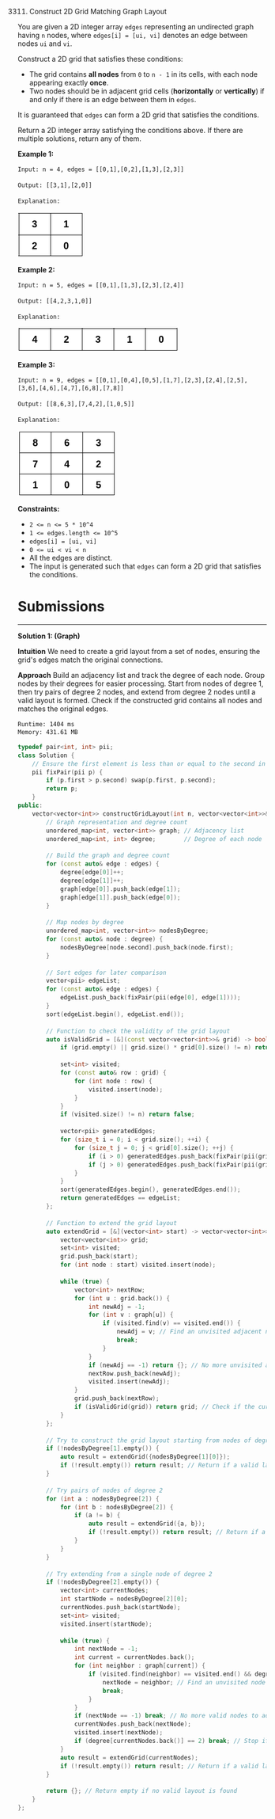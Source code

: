 3311. Construct 2D Grid Matching Graph Layout

You are given a 2D integer array `edges` representing an undirected graph having `n` nodes, where `edges[i] = [ui, vi]` denotes an edge between nodes `ui` and `vi`.

Construct a 2D grid that satisfies these conditions:

* The grid contains **all nodes** from `0` to `n - 1` in its cells, with each node appearing exactly **once**.
* Two nodes should be in adjacent grid cells (**horizontally** or **vertically**) if and only if there is an edge between them in `edges`.

It is guaranteed that `edges` can form a 2D grid that satisfies the conditions.

Return a 2D integer array satisfying the conditions above. If there are multiple solutions, return any of them.

 

**Example 1:**
```
Input: n = 4, edges = [[0,1],[0,2],[1,3],[2,3]]

Output: [[3,1],[2,0]]

Explanation:
```
![3311_screenshot-from-2024-08-11-14-07-59.png](img/3311_screenshot-from-2024-08-11-14-07-59.png)

**Example 2:**
```
Input: n = 5, edges = [[0,1],[1,3],[2,3],[2,4]]

Output: [[4,2,3,1,0]]

Explanation:
```
![3311_screenshot-from-2024-08-11-14-06-02.png](img/3311_screenshot-from-2024-08-11-14-06-02.png)

**Example 3:**
```
Input: n = 9, edges = [[0,1],[0,4],[0,5],[1,7],[2,3],[2,4],[2,5],[3,6],[4,6],[4,7],[6,8],[7,8]]

Output: [[8,6,3],[7,4,2],[1,0,5]]

Explanation:
```
![3311_screenshot-from-2024-08-11-14-06-38.png](img/3311_screenshot-from-2024-08-11-14-06-38.png)
 

**Constraints:**

* `2 <= n <= 5 * 10^4`
* `1 <= edges.length <= 10^5`
* `edges[i] = [ui, vi]`
* `0 <= ui < vi < n`
* All the edges are distinct.
* The input is generated such that `edges` can form a 2D grid that satisfies the conditions.

# Submissions
---
**Solution 1: (Graph)**

__Intuition__
We need to create a grid layout from a set of nodes, ensuring the grid's edges match the original connections.

__Approach__
Build an adjacency list and track the degree of each node.
Group nodes by their degrees for easier processing.
Start from nodes of degree 1, then try pairs of degree 2 nodes, and extend from degree 2 nodes until a valid layout is formed.
Check if the constructed grid contains all nodes and matches the original edges.

```
Runtime: 1404 ms
Memory: 431.61 MB
```
```c++
typedef pair<int, int> pii;
class Solution {
    // Ensure the first element is less than or equal to the second in the pair
    pii fixPair(pii p) {
        if (p.first > p.second) swap(p.first, p.second);
        return p;
    }
public:
    vector<vector<int>> constructGridLayout(int n, vector<vector<int>>& edges) {
        // Graph representation and degree count
        unordered_map<int, vector<int>> graph; // Adjacency list
        unordered_map<int, int> degree;        // Degree of each node

        // Build the graph and degree count
        for (const auto& edge : edges) {
            degree[edge[0]]++;
            degree[edge[1]]++;
            graph[edge[0]].push_back(edge[1]);
            graph[edge[1]].push_back(edge[0]);
        }

        // Map nodes by degree
        unordered_map<int, vector<int>> nodesByDegree;
        for (const auto& node : degree) {
            nodesByDegree[node.second].push_back(node.first);
        }

        // Sort edges for later comparison
        vector<pii> edgeList;
        for (const auto& edge : edges) {
            edgeList.push_back(fixPair(pii(edge[0], edge[1])));
        }
        sort(edgeList.begin(), edgeList.end());

        // Function to check the validity of the grid layout
        auto isValidGrid = [&](const vector<vector<int>>& grid) -> bool {
            if (grid.empty() || grid.size() * grid[0].size() != n) return false;

            set<int> visited;
            for (const auto& row : grid) {
                for (int node : row) {
                    visited.insert(node);
                }
            }
            if (visited.size() != n) return false;

            vector<pii> generatedEdges;
            for (size_t i = 0; i < grid.size(); ++i) {
                for (size_t j = 0; j < grid[0].size(); ++j) {
                    if (i > 0) generatedEdges.push_back(fixPair(pii(grid[i][j], grid[i-1][j])));
                    if (j > 0) generatedEdges.push_back(fixPair(pii(grid[i][j], grid[i][j-1])));
                }
            }
            sort(generatedEdges.begin(), generatedEdges.end());
            return generatedEdges == edgeList;
        };

        // Function to extend the grid layout
        auto extendGrid = [&](vector<int> start) -> vector<vector<int>> {
            vector<vector<int>> grid;
            set<int> visited;
            grid.push_back(start);
            for (int node : start) visited.insert(node);

            while (true) {
                vector<int> nextRow;
                for (int u : grid.back()) {
                    int newAdj = -1;
                    for (int v : graph[u]) {
                        if (visited.find(v) == visited.end()) {
                            newAdj = v; // Find an unvisited adjacent node
                            break;
                        }
                    }
                    if (newAdj == -1) return {}; // No more unvisited adjacent nodes
                    nextRow.push_back(newAdj);
                    visited.insert(newAdj);
                }
                grid.push_back(nextRow);
                if (isValidGrid(grid)) return grid; // Check if the current layout is valid
            }
        };

        // Try to construct the grid layout starting from nodes of degree 1
        if (!nodesByDegree[1].empty()) {
            auto result = extendGrid({nodesByDegree[1][0]});
            if (!result.empty()) return result; // Return if a valid layout is found
        }

        // Try pairs of nodes of degree 2
        for (int a : nodesByDegree[2]) {
            for (int b : nodesByDegree[2]) {
                if (a != b) {
                    auto result = extendGrid({a, b});
                    if (!result.empty()) return result; // Return if a valid layout is found
                }
            }
        }

        // Try extending from a single node of degree 2
        if (!nodesByDegree[2].empty()) {
            vector<int> currentNodes;
            int startNode = nodesByDegree[2][0];
            currentNodes.push_back(startNode);
            set<int> visited;
            visited.insert(startNode);

            while (true) {
                int nextNode = -1;
                int current = currentNodes.back();
                for (int neighbor : graph[current]) {
                    if (visited.find(neighbor) == visited.end() && degree[neighbor] <= 3) {
                        nextNode = neighbor; // Find an unvisited node with degree <= 3
                        break;
                    }
                }
                if (nextNode == -1) break; // No more valid nodes to add
                currentNodes.push_back(nextNode);
                visited.insert(nextNode);
                if (degree[currentNodes.back()] == 2) break; // Stop if we reached a node of degree 2
            }
            auto result = extendGrid(currentNodes);
            if (!result.empty()) return result; // Return if a valid layout is found
        }

        return {}; // Return empty if no valid layout is found
    }
};
```
